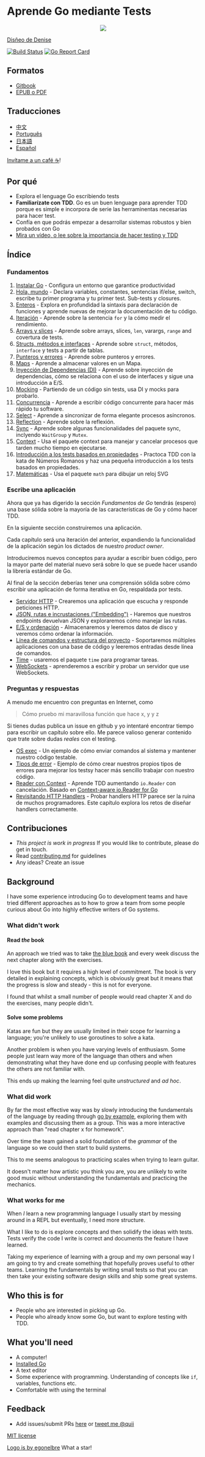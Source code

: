 # Aprende Go mediante Tests

<p align="center">
  <img src="red-green-blue-gophers-smaller.png" />
</p>

[Disñeo de Denise](https://twitter.com/deniseyu21)

[![Build Status](https://travis-ci.org/quii/learn-go-with-tests.svg?branch=master)](https://travis-ci.org/quii/learn-go-with-tests)
[![Go Report Card](https://goreportcard.com/badge/github.com/quii/learn-go-with-tests)](https://goreportcard.com/report/github.com/quii/learn-go-with-tests)

## Formatos

- [Gitbook](https://quii.gitbook.io/learn-go-with-tests)
- [EPUB o PDF](https://github.com/quii/learn-go-with-tests/releases)

## Traducciones

- [中文](https://studygolang.gitbook.io/learn-go-with-tests) 
- [Português](https://larien.gitbook.io/aprenda-go-com-testes/)
- [日本語](https://andmorefine.gitbook.io/learn-go-with-tests/)
- [Español](https://github.com/NachoBrito/aprende-go-mediante-tests)

[Invítame a un café :coffee:](https://www.buymeacoffee.com/quii)!

## Por qué

* Explora el lenguage Go escribiendo tests
* **Familiarízate con TDD**. Go es un buen lenguage para aprender TDD porque es simple e incorpora de serie las herraminentas necesarias para hacer test.
* Confía en que podrás empezar a desarrollar sistemas robustos y bien probados con Go
* [Mira un vídeo, o lee sobre la importancia de hacer testing y TDD](why.md)

## Índice

### Fundamentos

1. [Instalar Go](install-go.md) - Configura un entorno que garantice productividad
2. [Hola, mundo](hello-world.md) - Declara variables, constantes, sentencias if/else, switch, escribe tu primer programa y tu primer test. Sub-tests y closures.
3. [Enteros](integers.md) - Explora en profundidad la sintaxis para declaración de funciones y aprende nuevas de mejorar la documentación de tu código.
4. [Iteración](iteration.md) - Aprende sobre la sentencia `for` y la cómo medir el rendimiento.
5. [Arrays y slices](arrays-and-slices.md) - Aprende sobre arrays, slices, `len`, varargs, `range` and covertura de tests.
6. [Structs, métodos e interfaces](structs-methods-and-interfaces.md) - Aprende sobre `struct`, métodos, `interface` y tests a partir de tablas.
7. [Punteros y errores](pointers-and-errors.md) - Aprende sobre punteros y errores.
8. [Maps](maps.md) - Aprende a almacenar valores en un Mapa.
9. [Inyección de Dependencias (DI)](dependency-injection.md) - Aprende sobre inyección de dependencias, cómo se relaciona con el uso de interfaces y sigue una introducción a E/S.
10. [Mocking](mocking.md) - Partiendo de un código sin tests, usa DI y mocks para probarlo.
11. [Concurrencia](concurrency.md) - Aprende a escribir código concurrente para hacer más rápido tu software.
12. [Select](select.md) - Aprende a sincronizar de forma elegante procesos asíncronos.
13. [Reflection](reflection.md) - Aprende sobre la reflexión.
13. [Sync](sync.md) - Aprende sobre algunas funcionalidades del paquete sync, inclyendo `WaitGroup` y `Mutex`.
13. [Context](context.md) - Usa el paquete context para manejar y cancelar procesos que tarden mucho tiempo en ejecutarse.
14. [Introducción a los tests basados en propiedades](roman-numerals.md) - Practoca TDD con la kata de Números Romanos y haz una pequeña introducción a los tests basados en propiedades.
15. [Matemáticas](math.md) - Usa el paquete `math` para dibujar un reloj SVG

### Escribe una aplicación

Ahora que ya has digerido la sección _Fundamentos de Go_ tendrás (espero) una base sólida sobre la mayoría de las características de Go y cómo hacer TDD.

En la siguiente sección construiremos una aplicación.

Cada capítulo será una iteración del anterior, expandiendo la funcionalidad de la aplicación según los dictados de nuestro *product owner*.

Introduciremos nuevos conceptos para ayudar a escribir buen código, pero la mayor parte del material nuevo será sobre lo que se puede hacer usando la librería estándar de Go.

Al final de la sección deberías tener una comprensión sólida sobre cómo escribir una aplicación de forma iterativa en Go, respaldada por tests.

* [Servidor HTTP](http-server.md) - Crearemos una aplicación que escucha y responde peticiones HTTP.
* [JSON, rutas e incrustaciones ("Embedding")](json.md) - Haremos que nuestros endpoints devuelvan JSON y exploraremos cómo manejar las rutas.
* [E/S y ordenación](io.md) - Almacenaremos y leeremos datos de disco y veremos cómo ordenar la información.
* [Línea de comandos y estructura del proyecto](command-line.md) - Soportaremos múltiples aplicaciones con una base de código y leeremos entradas desde línea de comandos.
* [Time](time.md) - usaremos el paquete `time` para programar tareas.
* [WebSockets](websockets.md) - aprenderemos a escribir y probar un servidor que use WebSockets.

### Preguntas y respuestas

A menudo me encuentro con preguntas en Internet, como

> Cómo pruebo mi maravillosa función que hace x, y y z

Si tienes dudas publica un issue en github y yo intentaré encontrar tiempo para escribir un capítulo sobre ello. Me parece valioso generar contenido que trate sobre dudas _reales_ con el testing.

* [OS exec](os-exec.md) - Un ejemplo de cómo enviar comandos al sistema y mantener nuestro código testable.
* [Tipos de error](error-types.md) - Ejemplo de cómo crear nuestros propios tipos de errores para mejorar los testsy hacer más sencillo trabajar con nuestro código.
* [Reader con Context](context-aware-reader.md) - Aprende TDD aumentando `io.Reader` con cancelación. Basado en [Context-aware io.Reader for Go](https://pace.dev/blog/2020/02/03/context-aware-ioreader-for-golang-by-mat-ryer)
* [Revisitando HTTP Handlers](http-handlers-revisited.md) - Probar handlers HTTP parece ser la ruina de muchos programadores. Este capítulo explora los retos de diseñar handlers correctamente. 

## Contribuciones

* _This project is work in progress_ If you would like to contribute, please do get in touch.
* Read [contributing.md](https://github.com/quii/learn-go-with-tests/tree/842f4f24d1f1c20ba3bb23cbc376c7ca6f7ca79a/contributing.md) for guidelines
* Any ideas? Create an issue

## Background

I have some experience introducing Go to development teams and have tried different approaches as to how to grow a team from some people curious about Go into highly effective writers of Go systems.

### What didn't work

#### Read _the_ book

An approach we tried was to take [the blue book](https://www.amazon.co.uk/Programming-Language-Addison-Wesley-Professional-Computing/dp/0134190440) and every week discuss the next chapter along with the exercises.

I love this book but it requires a high level of commitment. The book is very detailed in explaining concepts, which is obviously great but it means that the progress is slow and steady - this is not for everyone.

I found that whilst a small number of people would read chapter X and do the exercises, many people didn't.

#### Solve some problems

Katas are fun but they are usually limited in their scope for learning a language; you're unlikely to use goroutines to solve a kata.

Another problem is when you have varying levels of enthusiasm. Some people just learn way more of the language than others and when demonstrating what they have done end up confusing people with features the others are not familiar with.

This ends up making the learning feel quite _unstructured_ and _ad hoc_.

### What did work

By far the most effective way was by slowly introducing the fundamentals of the language by reading through [go by example](https://gobyexample.com/), exploring them with examples and discussing them as a group. This was a more interactive approach than "read chapter x for homework".

Over time the team gained a solid foundation of the _grammar_ of the language so we could then start to build systems.

This to me seems analogous to practicing scales when trying to learn guitar.

It doesn't matter how artistic you think you are, you are unlikely to write good music without understanding the fundamentals and practicing the mechanics.

### What works for me

When _I_ learn a new programming language I usually start by messing around in a REPL but eventually, I need more structure.

What I like to do is explore concepts and then solidify the ideas with tests. Tests verify the code I write is correct and documents the feature I have learned.

Taking my experience of learning with a group and my own personal way I am going to try and create something that hopefully proves useful to other teams. Learning the fundamentals by writing small tests so that you can then take your existing software design skills and ship some great systems.

## Who this is for

* People who are interested in picking up Go.
* People who already know some Go, but want to explore testing with TDD.

## What you'll need

* A computer!
* [Installed Go](https://golang.org/)
* A text editor
* Some experience with programming. Understanding of concepts like `if`, variables, functions etc.
* Comfortable with using the terminal

## Feedback

* Add issues/submit PRs [here](https://github.com/quii/learn-go-with-tests) or [tweet me @quii](https://twitter.com/quii)

[MIT license](LICENSE.md)

[Logo is by egonelbre](https://github.com/egonelbre) What a star!
